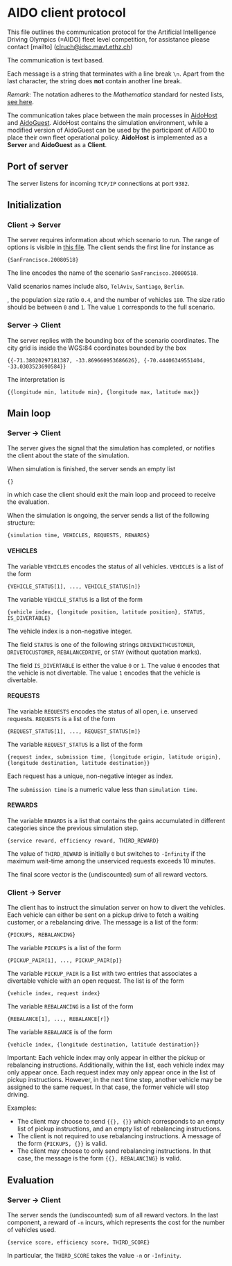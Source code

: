 # AIDO client protocol

This file outlines the communication protocol for the Artificial Intelligence Driving Olympics (=AIDO) fleet level competition, for assistance please contact [mailto] (clruch@idsc.mavt.ethz.ch)

The communication is text based.

Each message is a string that terminates with a line break `\n`. Apart from the last character, the string does **not** contain another line break.

*Remark:* The notation adheres to the *Mathematica* standard for nested lists, [see here](https://reference.wolfram.com/language/tutorial/NestedLists.html).

The communication takes place between the main processes in [AidoHost](https://github.com/idsc-frazzoli/amod/blob/master/src/main/java/amod/aido/AidoHost.java) and [AidoGuest](https://github.com/idsc-frazzoli/amod/blob/master/src/main/java/amod/aido/demo/AidoGuest.java). AidoHost contains the simulation environment, while a modified version of AidoGuest can be used by the participant of AIDO to place their own fleet operational policy. **AidoHost** is implemented as a **Server** and **AidoGuest** as a **Client**.

## Port of server

The server listens for incoming `TCP/IP` connections at port `9382`.

## Initialization

### Client -> Server

The server requires information about which scenario to run. The range of options is visible in [this file](https://github.com/idsc-frazzoli/amodeus/blob/master/src/main/resources/aido/scenarios.properties). The client sends the first line for instance as

    {SanFrancisco.20080518}

The line encodes the name of the scenario `SanFrancisco.20080518`.

Valid scenarios names include also, `TelAviv`, `Santiago`, `Berlin`.


, the population size ratio `0.4`, and the number of vehicles `180`.
The size ratio should be between `0` and `1`.
The value `1` corresponds to the full scenario.

### Server -> Client

The server replies with the bounding box of the scenario coordinates.
The city grid is inside the WGS:84 coordinates bounded by the box

    {{-71.38020297181387, -33.869660953686626}, {-70.44406349551404, -33.0303523690584}}

The interpretation is

    {{longitude min, latitude min}, {longitude max, latitude max}}

## Main loop

### Server -> Client

The server gives the signal that the simulation has completed, or notifies the client about the state of the simulation.

When simulation is finished, the server sends an empty list

	{}

in which case the client should exit the main loop and proceed to receive the evaluation.

When the simulation is ongoing, the server sends a list of the following structure:

	{simulation time, VEHICLES, REQUESTS, REWARDS}

#### VEHICLES

The variable `VEHICLES` encodes the status of all vehicles. `VEHICLES` is a list of the form

	{VEHICLE_STATUS[1], ..., VEHICLE_STATUS[n]}

The variable `VEHICLE_STATUS` is a list of the form

	{vehicle index, {longitude position, latitude position}, STATUS, IS_DIVERTABLE}

The vehicle index is a non-negative integer.

The field `STATUS` is one of the following strings `DRIVEWITHCUSTOMER`, `DRIVETOCUSTOMER`, `REBALANCEDRIVE`, or `STAY` (without quotation marks).

The field `IS_DIVERTABLE` is either the value `0` or `1`. The value `0` encodes that the vehicle is not divertable. The value `1` encodes that the vehicle is divertable.

#### REQUESTS

The variable `REQUESTS` encodes the status of all open, i.e. unserved requests. `REQUESTS` is a list of the form

	{REQUEST_STATUS[1], ..., REQUEST_STATUS[m]}

The variable `REQUEST_STATUS` is a list of the form

	{request index, submission time, {longitude origin, latitude origin}, {longitude destination, latitude destination}}

Each request has a unique, non-negative integer as index.

The `submission time` is a numeric value less than `simulation time`.

#### REWARDS

The variable `REWARDS` is a list that contains the gains accumulated in different categories since the previous simulation step.

	{service reward, efficiency reward, THIRD_REWARD}

The value of `THIRD_REWARD` is initially `0` but switches to `-Infinity` if the maximum wait-time among the unserviced requests exceeds 10 minutes.

The final score vector is the (undiscounted) sum of all reward vectors.

### Client -> Server

The client has to instruct the simulation server on how to divert the vehicles.
Each vehicle can either be sent on a pickup drive to fetch a waiting customer, or a rebalancing drive.
The message is a list of the form:

	{PICKUPS, REBALANCING}

The variable `PICKUPS` is a list of the form

	{PICKUP_PAIR[1], ..., PICKUP_PAIR[p]}

The variable `PICKUP_PAIR` is a list with two entries that associates a divertable vehicle with an open request. The list is of the form

	{vehicle index, request index}

The variable `REBALANCING` is a list of the form

	{REBALANCE[1], ..., REBALANCE[r]}

The variable `REBALANCE` is of the form

	{vehicle index, {longitude destination, latitude destination}}

Important:
Each vehicle index may only appear in either the pickup or rebalancing instructions. Additionally, within the list, each vehicle index may only appear once. Each request index may only appear once in the list of pickup instructions. However, in the next time step, another vehicle may be assigned to the same request. In that case, the former vehicle will stop driving.

Examples:
* The client may choose to send `{{}, {}}` which corresponds to an empty list of pickup instructions, and an empty list of rebalancing instructions.
* The client is not required to use rebalancing instructions. A message of the form `{PICKUPS, {}}` is valid.
* The client may choose to only send rebalancing instructions. In that case, the message is the form `{{}, REBALANCING}` is valid.


## Evaluation

### Server -> Client

The server sends the (undiscounted) sum of all reward vectors. In the last component, a reward of `-n` incurs, which represents the cost for the number of vehicles used.

    {service score, efficiency score, THIRD_SCORE}

In particular, the `THIRD_SCORE` takes the value `-n` or `-Infinity`.

